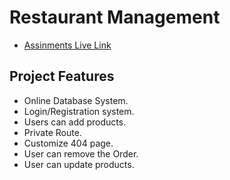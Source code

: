 
# Restaurant Management




 - [Assinments Live Link](https://restaurant-management-88cad.web.app/)

 ## Project Features
 - Online Database System.
 - Login/Registration system.
 - Users can add products.
 - Private Route.
 - Customize 404 page.
 - User can remove the Order.
 - User can update products.

